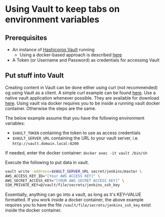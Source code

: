 # Using Vault to keep tabs on environment variables

## Prerequisites

- An instance of [Hashicorps Vault](https://www.vaultproject.io/) running
  - Using a docker-based approach is described [here](vault/setup-vault-using-docker.md)
- A Token (or Username and Password) as credentials for accessing Vault

## Put stuff into Vault

Creating content in Vault can be done either using curl (not recommended) og using Vault as a client.
A simple curl example can be found [here](vault/setup-vault-using-docker.md). Use a native vault application whenever possible. They are available for download [here](https://www.vaultproject.io/downloads.html). Using vault via docker requires you to be inside a running vault docker container. Otherwise the steps are the same.

The below example assume that you have the following environment variables:

- `$VAULT_TOKEN` containing the token to use as access credentials
- `$VAULT_SERVER_URL` containing the URL to your vault server, i.e. `http://vault.domain.local:8200`

If needed, enter the docker container: `docker exec -it vault /bin/sh`

Execute the following to put data in vault.

```bash
vault write -address=$VAULT_SERVER_URL secret/jenkins/master \
AWS_ACCESS_KEY_ID="[Your AWS ACCESS KEY]" \
AWS_SECRET_ACCESS_KEY="[YOUR AWS SECRET ACCESS KEY]" \
SSH_PRIVATE_KEY=@/vault/file/secrets/jenkins_ssh_key
```

Essentially, anything can go into a vault, as long as it's KEY=VALUE formatted. If you work inside a docker container, the above example requires you to have the file `/vault/file/secrets/jenkins_ssh_key` exist inside the docker container.